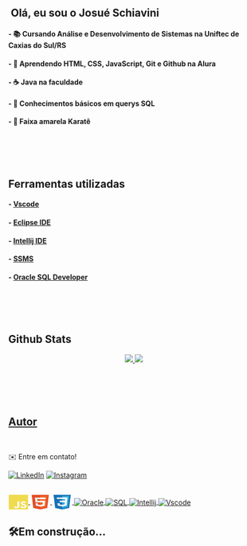## <img src="https://emojipedia-us.s3.amazonaws.com/source/skype/289/vulcan-salute_1f596.png" width="5px;" alt=""/> Olá, eu sou o Josué Schiavini
#### - 📚 Cursando Análise e Desenvolvimento de Sistemas na Uniftec de Caxias do Sul/RS
#### - 🌱 Aprendendo HTML, CSS, JavaScript, Git e Github na Alura
#### - ☕ Java na faculdade
#### - 🏦 Conhecimentos básicos em querys SQL
#### - 🥋 Faixa amarela Karatê



## </br></br></br>Ferramentas utilizadas
#### - <a href="https://code.visualstudio.com/">Vscode</a>
#### - <a href="https://www.eclipse.org/">Eclipse IDE</a>
#### - <a href="https://www.jetbrains.com/pt-br/idea/">Intellij IDE</a>
#### - <a href="https://docs.microsoft.com/pt-br/sql/ssms/download-sql-server-management-studio-ssms">SSMS</a>
#### - <a href="https://www.oracle.com/br/database/technologies/appdev/sqldeveloper-landing.html">Oracle SQL Developer</a>


## </br></br></br>Github Stats
<div align="center">
  <a href="https://github.com/josueschiavini">
  <img height="180em" src="https://github-readme-stats.vercel.app/api?username=josueschiavini&show_icons=true&theme=tokyonight&include_all_commits=true&count_private=true"/>
  <img height="180em" src="https://github-readme-stats.vercel.app/api/top-langs/?username=josueschiavini&layout=compact&langs_count=7&theme=tokyonight"/>
</div>
  
  
## </br></br></br>Autor

<a href="https://www.linkedin.com/in/josueschiavini/"/>
  <img src="https://i.ibb.co/JssjDzq/aa.jpg" width="100px;" alt=""/>
</a>

✉️ Entre em contato!

[![LinkedIn](https://img.shields.io/badge/josueschiavini-%230077B5.svg?style=for-the-badge&logo=linkedin&logoColor=white)](https://www.linkedin.com/in/josueschiavini/)
[![Instagram](https://img.shields.io/badge/-jschiavini-%23E4405F.svg?style=for-the-badge&logo=Instagram&logoColor=white&link=https://www.instagram.com/jschiavini/)](https://www.instagram.com/jschiavini/)

<div style="display: inline_block"><br>
  <a href="https://github.com/josueschiavini">
    <img align="center" alt="Js" height="30" width="40" src="https://raw.githubusercontent.com/devicons/devicon/master/icons/javascript/javascript-plain.svg">
    <img align="center" alt="HTML" height="30" width="40" src="https://raw.githubusercontent.com/devicons/devicon/master/icons/html5/html5-original.svg">
    <img align="center" alt="CSS" height="30" width="40" src="https://raw.githubusercontent.com/devicons/devicon/master/icons/css3/css3-original.svg">
    <img align="center" alt="Oracle" height="50" width="60" rel="stylesheet" src="https://cdn.jsdelivr.net/gh/devicons/devicon/icons/oracle/oracle-original.svg">
    <img align="center" alt="SQL" height="30" width="40" src="https://cdn.jsdelivr.net/gh/devicons/devicon/icons/microsoftsqlserver/microsoftsqlserver-plain.svg"/>
    <img align="center" alt="Intellij" height="30" width="40" src="https://icongr.am/devicon/intellij-original.svg?size=128&color=currentColor"/>
    <img align="center" alt="Vscode" height="30" width="40" src="https://cdn.jsdelivr.net/gh/devicons/devicon/icons/vscode/vscode-original.svg"/>
  </a>
</div>

  
## 🛠Em construção...
